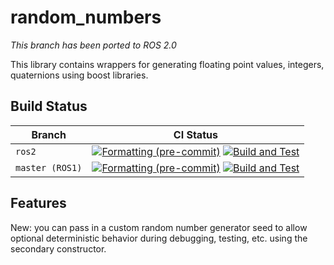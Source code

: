 # random_numbers

*This branch has been ported to ROS 2.0*

This library contains wrappers for generating floating point values, integers, quaternions using boost libraries.

## Build Status

| Branch | CI Status |
| ------ | --------- |
| `ros2` | [![Formatting (pre-commit)](https://github.com/ros-planning/random_numbers/actions/workflows/format.yaml/badge.svg?branch=ros2)](https://github.com/ros-planning/random_numbers/actions/workflows/format.yaml?query=branch%3Aros2) [![Build and Test](https://github.com/ros-planning/random_numbers/actions/workflows/build_and_test.yaml/badge.svg?branch=ros2)](https://github.com/ros-planning/random_numbers/actions/workflows/build_and_test.yaml?query=branch%3Aros2) |
| `master (ROS1)` | [![Formatting (pre-commit)](https://github.com/ros-planning/random_numbers/actions/workflows/format.yaml/badge.svg?branch=master)](https://github.com/ros-planning/random_numbers/actions/workflows/format.yaml?query=branch%3Akinetic-devel) [![Build and Test](https://github.com/ros-planning/random_numbers/actions/workflows/industrial_ci_action.yaml/badge.svg?branch=master)](https://github.com/ros-planning/random_numbers/actions/workflows/build_and_test.yaml?query=branch%3Amaster) |


## Features

New: you can pass in a custom random number generator seed to allow optional deterministic behavior during debugging, testing, etc. using the secondary constructor.
